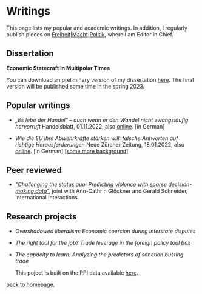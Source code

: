 # Writings

This page lists my popular and academic writings. In addition, I regularly publish pieces on [Freiheit|Macht|Politik](https://freiheitmachtpolitik.de), where I am Editor in Chief.

## Dissertation

**Economic Statecraft in Multipolar Times**

You can download an preliminary version of my dissertation [here](./DISSERTATION_revisions.pdf). The final version will be published some time in the spring 2023.


## Popular writings

- *„Es lebe der Handel“ – auch wenn er den Wandel nicht zwangsläufig hervorruft* Handelsblatt, 01.11.2022, also [online](https://www.handelsblatt.com/meinung/gastbeitraege/gastkommentar-es-lebe-der-handel-auch-wenn-er-den-wandel-nicht-zwangslaeufig-hervorruft/28780204.html). [in German]

- *Wie die EU ihre Abwehrkräfte stärken will: falsche Antworten auf richtige Herausforderungen* Neue Zürcher Zeitung, 18.01.2022, also [online](https://www.nzz.ch/meinung/wie-die-eu-ihre-abwehrkraefte-staerken-will-falsche-antworten-auf-richtige-herausforderungen-ld.1663484). [in German] [[some more background]](https://infiniteregression.substack.com/p/europaische-autonomie-in-der-handelspolitik?justPublished=true)
  
## Peer reviewed

- ["*Challenging the status quo: Predicting violence with sparse decision-making data*"](https://doi.org/10.1080/03050629.2022.2051024), joint with Ann-Cathrin Glöckner and Gerald Schneider, International Interactions.


## Research projects

- *Overshadowed liberalism: Economic coercion during interstate disputes*
 
- *The right tool for the job? Trade leverage in the foreign policy tool box*

- *The capacity to learn: Analyzing the predictors of sanction busting trade*

  This poject is built on the PPI data available [here](https://github.com/konstantin-baetz/PPIdat).

[back to homepage.](./index.md)
